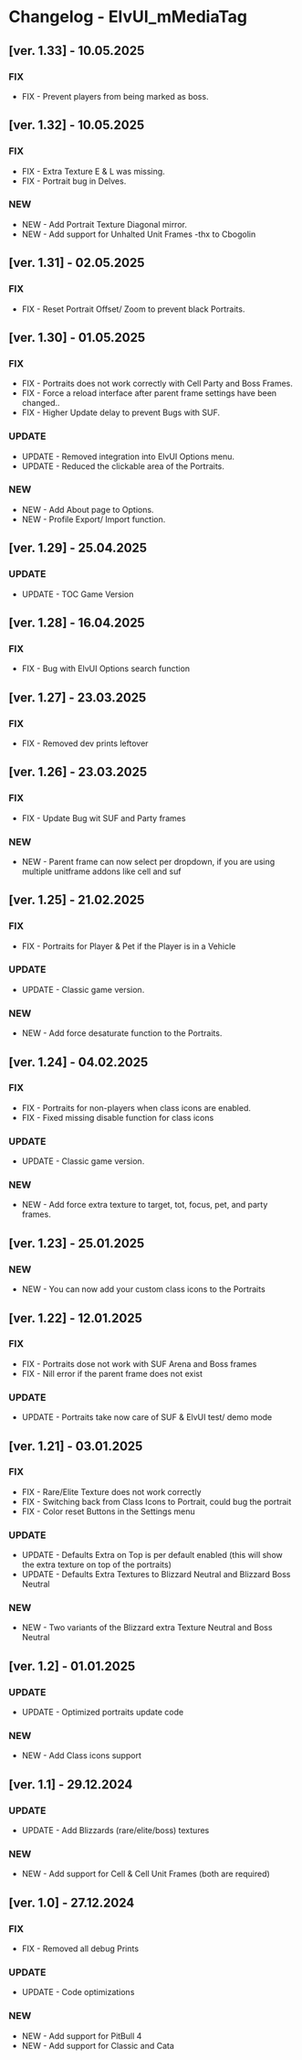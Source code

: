 # Changelog - ElvUI_mMediaTag

## [ver. 1.33] - 10.05.2025
### FIX 
- FIX - Prevent players from being marked as boss.

## [ver. 1.32] - 10.05.2025
### FIX 
- FIX - Extra Texture E & L was missing.
- FIX - Portrait bug in Delves.
### NEW
- NEW - Add Portrait Texture Diagonal mirror.
- NEW - Add support for Unhalted Unit Frames -thx to Cbogolin


## [ver. 1.31] - 02.05.2025
### FIX 
- FIX - Reset Portrait Offset/ Zoom to prevent black Portraits.

## [ver. 1.30] - 01.05.2025
### FIX 
- FIX - Portraits does not work correctly with Cell Party and Boss Frames.
- FIX - Force a reload interface after parent frame settings have been changed..
- FIX - Higher Update delay to prevent Bugs with SUF.
### UPDATE
- UPDATE - Removed integration into ElvUI Options menu.
- UPDATE - Reduced the clickable area of the Portraits.
### NEW
- NEW - Add About page to Options.
- NEW - Profile Export/ Import function.

## [ver. 1.29] - 25.04.2025
### UPDATE
- UPDATE - TOC Game Version

## [ver. 1.28] - 16.04.2025
### FIX
- FIX - Bug with ElvUI Options search function

## [ver. 1.27] - 23.03.2025
### FIX
- FIX - Removed dev prints leftover

## [ver. 1.26] - 23.03.2025
### FIX
- FIX - Update Bug wit SUF and Party frames
### NEW
- NEW - Parent frame can now select per dropdown, if you are using multiple unitframe addons like cell and suf

## [ver. 1.25] - 21.02.2025
### FIX
- FIX - Portraits for Player & Pet if the Player is in a Vehicle
### UPDATE
- UPDATE - Classic game version.
### NEW
- NEW - Add force desaturate function to the Portraits.

## [ver. 1.24] - 04.02.2025
### FIX
- FIX - Portraits for non-players when class icons are enabled.
- FIX - Fixed missing disable function for class icons
### UPDATE
- UPDATE - Classic game version.
### NEW
- NEW - Add force extra texture to target, tot, focus, pet, and party frames.

## [ver. 1.23] - 25.01.2025
### NEW
- NEW - You can now add your custom class icons to the Portraits

## [ver. 1.22] - 12.01.2025
### FIX 
- FIX - Portraits dose not work with SUF Arena and Boss frames
- FIX - Nill error if the parent frame does not exist
### UPDATE
- UPDATE - Portraits take now care of SUF & ElvUI test/ demo mode

## [ver. 1.21] - 03.01.2025
### FIX 
- FIX - Rare/Elite Texture does not work correctly
- FIX - Switching back from Class Icons to Portrait, could bug the portrait
- FIX - Color reset Buttons in the Settings menu
### UPDATE
- UPDATE - Defaults Extra on Top is per default enabled (this will show the extra texture on top of the portraits)
- UPDATE - Defaults Extra Textures to Blizzard Neutral and Blizzard Boss Neutral 
### NEW
- NEW - Two variants of the Blizzard extra Texture Neutral and Boss Neutral

## [ver. 1.2] - 01.01.2025
### UPDATE
- UPDATE - Optimized portraits update code
### NEW
- NEW - Add Class icons support

## [ver. 1.1] - 29.12.2024
### UPDATE
- UPDATE - Add Blizzards (rare/elite/boss) textures
### NEW
- NEW - Add support for Cell & Cell Unit Frames (both are required)


## [ver. 1.0] - 27.12.2024
### FIX 
- FIX - Removed all debug Prints
### UPDATE
- UPDATE - Code optimizations
### NEW
- NEW - Add support for PitBull 4
- NEW - Add support for Classic and Cata
